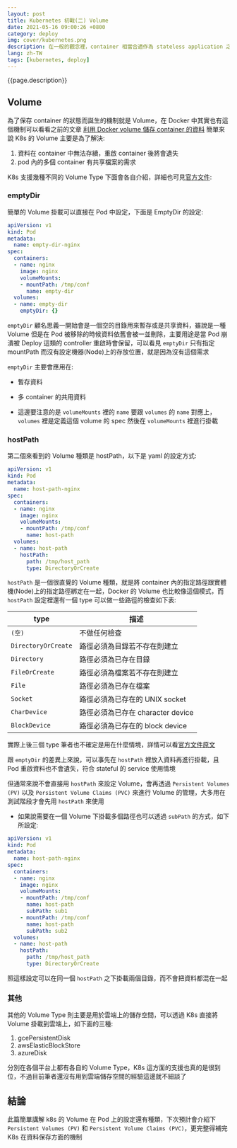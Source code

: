 ```yaml
---
layout: post
title: Kubernetes 初戰(二) Volume
date: 2021-05-16 09:00:26 +0800
category: deploy
img: cover/kubernetes.png
description: 在一般的觀念裡，container 相當合適作為 stateless application 之用(例如：api service)，但由於 stateful service 的需求也是存在的(例如：各種資料庫、檔案存放伺服器…等等)，因此 Kubernetes 就額外增加了一些相關的機制，讓 pod 也開始能夠承載 stateful application，本篇就簡單接紹 K8s 裡的 Volume 機制，看看是如何將資料保存下來
lang: zh-TW
tags: [kubernetes, deploy]
---
```


{{page.description}}

## Volume
為了保存 container 的狀態而誕生的機制就是 Volume，在 Docker 中其實也有這個機制可以看看之前的文章 [利用 Docker volume 儲存 container 的資料](https://bingdoal.github.io/deploy/2021/01/docker-container-store-data-at-local/) 簡單來說 K8s 的 Volume 主要是為了解決:
1. 資料在 container 中無法存續，重啟 container 後將會遺失
2. pod 內的多個 container 有共享檔案的需求

K8s 支援幾種不同的 Volume Type 下面會各自介紹，詳細也可見[官方文件](https://kubernetes.io/docs/concepts/storage/volumes/):

### emptyDir
簡單的 Volume 掛載可以直接在 Pod 中設定，下面是 EmptyDir 的設定:

```yaml
apiVersion: v1
kind: Pod
metadata:
  name: empty-dir-nginx
spec:
  containers:
  - name: nginx
    image: nginx
    volumeMounts:
    - mountPath: /tmp/conf
      name: empty-dir
  volumes:
  - name: empty-dir
    emptyDir: {}
```

`emptyDir` 顧名思義一開始會是一個空的目錄用來暫存或是共享資料，雖說是一種 Volume 但是在 Pod 被移除的時候資料依舊會被一並刪除，主要用途是當 Pod 崩潰被 Deploy 這類的 controller 重啟時會保留，可以看見 `emptyDir` 只有指定 mountPath 而沒有設定機器(Node)上的存放位置，就是因為沒有這個需求

`emptyDir` 主要會應用在:
+ 暫存資料
+ 多 container 的共用資料

+ 這邊要注意的是 `volumeMounts` 裡的 `name` 要跟 `volumes` 的 `name` 對應上，`volumes` 裡是定義這個 volume 的 spec 然後在 `volumeMounts` 裡進行掛載

### hostPath
第二個來看到的 Volume 種類是 hostPath，以下是 yaml 的設定方式:

```yaml
apiVersion: v1
kind: Pod
metadata:
  name: host-path-nginx
spec:
  containers:
  - name: nginx
    image: nginx
    volumeMounts:
    - mountPath: /tmp/conf
      name: host-path
  volumes:
  - name: host-path
    hostPath:
      path: /tmp/host_path
      type: DirectoryOrCreate
```

`hostPath` 是一個很直覺的 Volume 種類，就是將 container 內的指定路徑跟實體機(Node)上的指定路徑綁定在一起，Docker 的 Volume 也比較像這個模式，而 `hostPath` 設定裡還有一個 type 可以做一些路徑的檢查如下表:

| type                | 描述                              |
| ------------------- | --------------------------------- |
| `(空)`              | 不做任何檢查                      |
| `DirectoryOrCreate` | 路徑必須為目錄若不存在則建立      |
| `Directory`         | 路徑必須為已存在目錄              |
| `FileOrCreate`      | 路徑必須為檔案若不存在則建立      |
| `File`              | 路徑必須為已存在檔案              |
| `Socket`            | 路徑必須為已存在的 UNIX socket    |
| `CharDevice`        | 路徑必須為已存在 character device |
| `BlockDevice`       | 路徑必須為已存在的 block device   |

實際上後三個 type 筆者也不確定是用在什麼情境，詳情可以看[官方文件原文](https://kubernetes.io/docs/concepts/storage/volumes/#hostpath)

跟 `emptyDir` 的差異上來說，可以事先在 `hostPath` 裡放入資料再進行掛載，且 Pod 重啟資料也不會遺失，符合 stateful 的 service 使用情境

但通常來說不會直接用 `hostPath` 來設定 Volume，會再透過 `Persistent Volumes (PV)` 以及 `Persistent Volume Claims (PVC)` 來進行 Volume 的管理，大多用在測試階段才會先用 `hostPath` 來使用

+ 如果說需要在一個 Volume 下掛載多個路徑也可以透過 `subPath` 的方式，如下所設定:

```yaml
apiVersion: v1
kind: Pod
metadata:
  name: host-path-nginx
spec:
  containers:
  - name: nginx
    image: nginx
    volumeMounts:
    - mountPath: /tmp/conf
      name: host-path
      subPath: sub1
    - mountPath: /tmp/conf
      name: host-path
      subPath: sub2
  volumes:
  - name: host-path
    hostPath:
      path: /tmp/host_path
      type: DirectoryOrCreate
```

照這樣設定可以在同一個 `hostPath` 之下掛載兩個目錄，而不會把資料都混在一起
### 其他
其他的 Volume Type 則主要是用於雲端上的儲存空間，可以透過 K8s 直接將 Volume 掛載到雲端上，如下面的三種:
1. gcePersistentDisk
2. awsElasticBlockStore
3. azureDisk

分別在各個平台上都有各自的 Volume Type，K8s 這方面的支援也真的是很到位，不過目前筆者還沒有用到雲端儲存空間的經驗這邊就不細談了

## 結論

此篇簡單講解 k8s 的 Volume 在 Pod 上的設定還有種類，下次預計會介紹下 `Persistent Volumes (PV)` 和 `Persistent Volume Claims (PVC)`，更完整得補完 K8s 在資料保存方面的機制
